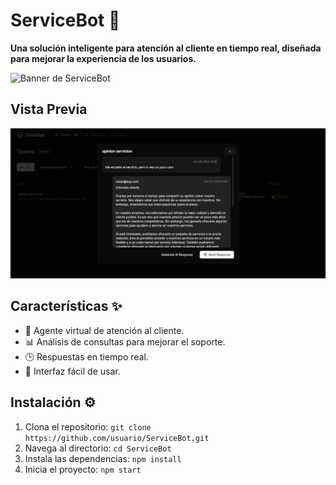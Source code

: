 # ServiceBot 🚀
**Una solución inteligente para atención al cliente en tiempo real, diseñada para mejorar la experiencia de los usuarios.**

![Banner de ServiceBot](img/banner.png)

## Vista Previa
![Interfaz de ServiceBot](img/respuesta.png)

## Características ✨
- 🤖 Agente virtual de atención al cliente.
- 📊 Análisis de consultas para mejorar el soporte.
- 🕒 Respuestas en tiempo real.
- 💬 Interfaz fácil de usar.

## Instalación ⚙️
1. Clona el repositorio: `git clone https://github.com/usuario/ServiceBot.git`
2. Navega al directorio: `cd ServiceBot`
3. Instala las dependencias: `npm install`
4. Inicia el proyecto: `npm start`

